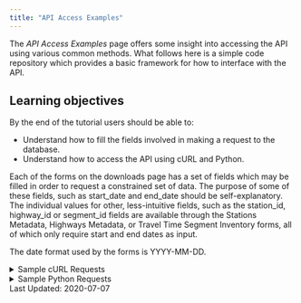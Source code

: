 ```yaml
---
title: "API Access Examples"
---
```

The _API Access Examples_ page offers some insight into accessing the API using various common methods. What follows here is a simple
code repository which provides a basic framework for how to interface with the API.

## Learning objectives
By the end of the tutorial users should be able to:

* Understand how to fill the fields involved in making a request to the database.
* Understand how to access the API using cURL and Python.

Each of the forms on the downloads page has a set of fields which may be filled in order to request a constrained set of data. The purpose of some of these fields, such as start_date and end_date should be self-explanatory.  The individual values for other, less-intuitive fields, such as the station_id, highway_id or segment_id fields are available through the Stations Metadata, Highways Metadata, or Travel Time Segment Inventory forms, all of which only require start and end dates as input.

The date format used by the forms is YYYY-MM-DD.

<details><summary>Sample cURL Requests</summary>

<p>
The versatility of cURL makes it straightforward to download PORTAL data from the command line.  Some basic access examples to facilitate easier cURL access are provided below.

#### Curl Example \#1 - Highways Data, Single Day

The following sample query on the Highways dataset returns CSV formatted data with a 15 minute resolution for the highways with ID values 3 and 54 (I-205 NB, and I-205 NB Washington) for May 11, 2020.  It then saves that data into a csv file using -o.

```
curl 'http://new.portal.its.pdx.edu:8080/highways/api/freewaydata/?start_date=2020-05-11&end_date=2020-05-11&
format=csv&highway_id=3&highway_id=54&resolution=00%3A15%3A00' -H 'Host: new.portal.its.pdx.edu:8080' -H 'Referer:
http://new.portal.its.pdx.edu:8080/downloads/ -o highways_data.csv'
```

#### Curl Example \#2 - Highways Data, Limited by Days of Week Over a Range of Dates

The following sample query on the Highways dataset returns CSV formatted data with a 15 minute resolution for the highways with ID values 3 and 51 (I-205 NB and I-205 NB Washington) for Wednesdays, Thursdays and Fridays only, within a date range of May 05, 2020 and May 15, 2020.

```
curl "http://new.portal.its.pdx.edu:8080/highways/api/freewaydata/?start_date=2020-05-04&end_date=2020-05-15&days_of_
week=3&days_of_week=4&days_of_week=5&format=csv&highway_id=3&highway_id=54&resolution=01"%"3A00"%"3A00" -H 'Host:
new.portal.its.pdx.edu:8080' -H 'Referer: http://new.portal.its.pdx.edu:8080/downloads/ -o highways_data.csv'
```

#### Curl Example \#3 - Travel Time Data

The following sample query on the Travel Time dataset returns CSV formatted data with a 1 hour resolution, for the I-205 Foster NB and SB segments.

```
curl "http://new.portal.its.pdx.edu:8080/traveltime/api/aggregatedsegmentcalcs/?start_date=2020-05-27
&end_date=2020-05-27&format=csv&resolution=01"%"3A00"%"3A00&segment_id=2264&segment_id=2275" -H 'Host:
new.portal.its.pdx.edu:8080' -H 'Referer: http://new.portal.its.pdx.edu:8080/downloads/ -o travel_time_data.csv'
```

#### Curl Example \#4 - Trimet Data

The following query on the TriMet ridership dataset returns the TriMet for the selected quarter; zip is selected here as that is how the file is served through the website - when unzipped, the data is available in .csv format _only_.

```
curl "http://new.portal.its.pdx.edu:8080/transit/downloadquarterlydata?agency=trimet&quarter=2019-q3-summer"
-H 'Host: new.portal.its.pdx.edu:8080' -H 'Referer: http://new.portal.its.pdx.edu:8080/downloads/ -o trimet.zip'
```

</p>
</details>

<details><summary>Sample Python Requests</summary>
<p>
  
#### The following Python examples will work verbatim in Python 3.6 or later. Earlier versions will require some modification.

#### Python Example \#1 - Highways Data, Single Day

The following sample query on the Highways dataset returns CSV formatted data with a 15 minute resolution for the highways with ID values 3 and 54 (I-205 NB, and I-205 NB Washington) for May 11, 2020.  It then saves that data into a csv file using -o.

```
import requests
import csv

headers = {
        'Host': 'new.portal.its.pdx.edu:8080',
        'Referer': 'http://new.portal.its.pdx.edu:8080/downloads/',
}

params = (
        ('start_date', '2020-05-11'),
        ('end_date', '2020-05-11'),
        ('format', 'csv'),
        ('highway_id', ['3', '54']),
        ('resolution', '00:15:00'),
)
try:
    response = requests.get('http://new.portal.its.pdx.edu:8080/highways/api/freewaydata/',
            headers = headers, params = params)
    response.raise_for_status()
except HTTPError as http_err:
    print(f'HTTP Error: {http_err}')
except Exception as err:
    print(f'Error: {err}')
else:
    print('Writing Output.')

with open('highways_data.csv', 'w+') as file:
    file.write(response.text)
```

#### Python Example \#2 - Highways Data, Limited by Days of Week Over a Range of Dates

The following sample query on the Highways dataset returns CSV formatted data with a 15 minute resolution for the highways with ID values 3 and 51 (I-205 NB and I-205 NB Washington) for Wednesdays, Thursdays and Fridays only, within a date range of May 05, 2020 and May 15, 2020.

```
import requests
import csv

headers = {
        'Host': 'new.portal.its.pdx.edu:8080',
        'Referer': 'http://new.portal.its.pdx.edu:8080/downloads/',
}

params = (
        ('start_date', '2020-05-04'),
        ('end_date', '2020-05-15'),
        ('days_of_week',['3', '4', '5']),
        ('format', 'csv'),
        ('highway_id', ['3', '54']),
        ('resolution', '01:00:00'),
)

try:
    response = requests.get('http://new.portal.its.pdx.edu:8080/highways/api/freewaydata/',
        headers=headers, params=params)
    response.raise_for_status()
except HTTPError as http_err:
    print(f'HTTP Error: {http_err}')
except Exception as err:
    print(f'Error: {err}')
else:
    print('Writing Output.')

with open('highways_data.csv', 'w+') as file:
    file.write(response.text)
```

#### Python Example \#3 - Travel Time Data

The following sample query on the Travel Time dataset returns CSV formatted data with a 1 hour resolution, for the I-205 Foster NB and SB segments. 

```
import requests
import csv

headers = {
        'Host': 'new.portal.its.pdx.edu:8080',
        'Referer': 'http://new.portal.its.pdx.edu:8080/downloads/',
}

params = (
        ('start_date', '2020-05-27'),
        ('end_date', '2020-05-27'),
        ('format', 'csv'),
        ('resolution', '01:00:00'),
        ('setgment_id', ['2264', '2275']),
)

try:
    response = requests.get('http://new.portal.its.pdx.edu:8080/traveltime/api/aggregatedsegmentcalcs/',
            headers=headers, params=params)
    response.raise_for_status()
except HTTPError as http_err:
    print(f'HTTP error occurred: {http_err}')
except Exception as err:
    print(f'Other error occurred: {err}')
else:
    print('Writing Output')

with open('travel_time_data.csv', 'w+') as file:
    file.write(response.text)
```

#### Curl Example \#4 - Trimet Data

The following query on the TriMet ridership dataset returns the TriMet for the selected quarter; zip is selected here as that is how the file is served through the website - when unzipped, the data is available in .csv format _only_.

```
import requests

headers = {
        'Referer': 'http://new.portal.its.pdx.edu:8080/downloads/',
}

params = (
        ('agency', 'trimet'),
        ('quarter', '2019-q3-summer'),
)

try:
    response = requests.get('http://new.portal.its.pdx.edu:8080/transit/downloadquarterlydata',
            headers = headers, params=params)
    response.raise_for_status()
except HttpError as http_err:
    print(f'HTTP Error: {http_err}')
except Exception as err:
    print(f'Error: {err}')
else:
    print('Downloading Zip File.')
with open('transit_data.zip', 'wb') as zipfile:
    for chunk in response.iter_content(128):
        zipfile.write(chunk)
```

</p>
</details>
Last Updated: 2020-07-07
